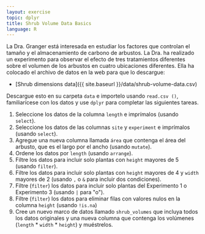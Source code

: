 ```yaml
---
layout: exercise
topic: dplyr
title: Shrub Volume Data Basics
language: R
---
```

La Dra. Granger está interesada en estudiar los factores que controlan el tamaño y el
almacenamiento de carbono de arbustos. La Dra. ha realizado un experimento para observar el efecto
de tres tratamientos diferentes sobre el volumen de los arbustos en cuatro ubicaciones diferentes. Ella ha colocado el archivo de datos en la web para que lo descargue:

* [Shrub dimensions data]({{ site.baseurl }}/data/shrub-volume-data.csv)

Descargue esto en su carpeta `data` e importelo usando `read.csv ()`, familiarícese con los datos y use `dplyr` para completar las siguientes tareas.

1. Seleccione los datos de la columna `length` e imprímalos (usando `select`).
2. Seleccione los datos de las columnas `site` y `experiment` e imprímalos (usando `select`).
3. Agregue una nueva columna llamada `área` que contenga el área del arbusto, que es el largo por el ancho (usando `mutate`).
4. Ordene los datos por `length` (usando `arrange`).
5. Filtre los datos para incluir solo plantas con `height` mayores de 5 (usando `filter`).
6. Filtre los datos para incluir solo plantas con `height` mayores de 4 y `width` mayores de 2 (usando `,` o `&` para incluir dos condiciones).
7. Filtre (`filter`) los datos para incluir solo plantas del Experimento 1 o Experimento 3 (usando `|` para "o").
8. Filtre (`filter`) los datos para eliminar filas con valores nulos en la columna `height` (usando `!is.na`)
9. Cree un nuevo marco de datos llamado `shrub_volumes` que incluya todos los datos originales y una nueva columna que contenga los volúmenes (`length` * `width` * `height`) y muéstrelos.